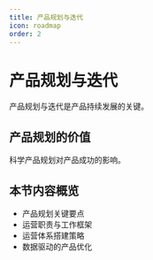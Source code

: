 ```yaml
---
title: 产品规划与迭代
icon: roadmap
order: 2
---
```


# 产品规划与迭代

产品规划与迭代是产品持续发展的关键。

## 产品规划的价值

科学产品规划对产品成功的影响。

## 本节内容概览

- 产品规划关键要点
- 运营职责与工作框架
- 运营体系搭建策略
- 数据驱动的产品优化


